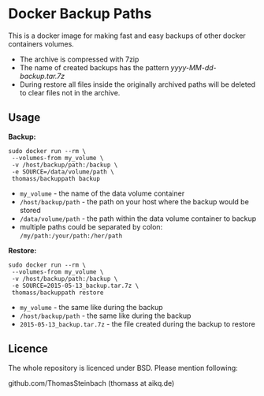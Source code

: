 Docker Backup Paths
===================

This is a docker image for making fast and easy backups of other docker containers volumes.

* The archive is compressed with 7zip
* The name of created backups has the pattern _yyyy-MM-dd-backup.tar.7z_
* During restore all files inside the originally archived paths will be deleted to clear files not in the archive.

Usage
-----

__Backup:__

```
sudo docker run --rm \
 --volumes-from my_volume \
 -v /host/backup/path:/backup \
 -e SOURCE=/data/volume/path \
 thomass/backuppath backup
```

* `my_volume` - the name of the data volume container
* `/host/backup/path` - the path on your host where the backup would be stored
* `/data/volume/path` - the path within the data volume container to backup
 * multiple paths could be separated by colon: `/my/path:/your/path:/her/path`

__Restore:__

```
sudo docker run --rm \
 --volumes-from my_volume \
 -v /host/backup/path:/backup \
 -e SOURCE=2015-05-13_backup.tar.7z \
 thomass/backuppath restore
```

* `my_volume` - the same like during the backup
* `/host/backup/path` - the same like during the backup
* `2015-05-13_backup.tar.7z` - the file created during the backup to restore

Licence
-------

The whole repository is licenced under BSD. Please mention following:

github.com/ThomasSteinbach (thomass at aikq.de)
